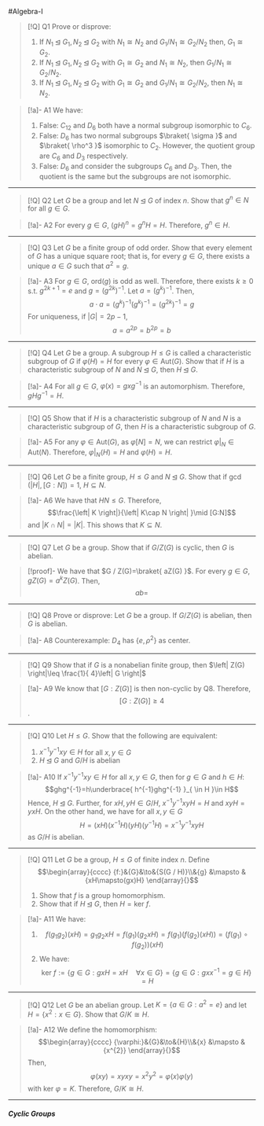 #Algebra-I 

> [!Q] Q1
> Prove or disprove: 
> 1. If $N_{1}\unlhd G_{1},N_{2}\unlhd G_{2}$ with $N_{1}\cong N_{2}$ and $G_{1} / N_{1}\cong G_{2} / N_{2}$ then, $G_{1}\cong G_{2}$.
> 2. If $N_{1}\unlhd G_{1},N_{2}\unlhd G_{2}$ with $G_{1}\cong G_{2}$ and $N_{1}\cong N_{2}$, then $G_{1} / N_{1}\cong G_{2} / N_{2}$.
> 3. If $N_{1}\unlhd G_{1},N_{2}\unlhd G_{2}$ with $G_{1}\cong G_{2}$ and $G_{1} / N_{1}\cong G_{2} / N_{2}$, then $N_{1}\cong N_{2}$.

> [!a]- A1
> We have: 
> 1. False: $C_{12}$ and $D_{6}$ both have a normal subgroup isomorphic to $C_{6}$. 
> 2. False: $D_{6}$ has two normal subgroups $\braket{ \sigma  }$ and $\braket{ \rho^3  }$ isomorphic to $C_{2}$. However, the quotient group are $C_{6}$ and $D_{3}$ respectively.
> 3. False: $D_{6}$ and consider the subgroups $C_{6}$ and $D_{3}$. Then, the quotient is the same but the subgroups are not isomorphic.
---
> [!Q] Q2
> Let $G$ be a group and let $N\unlhd G$ of index $n$. Show that $g^n\in N$ for all $g\in G$.

> [!a]- A2
> For every $g\in G$, $(gH)^n=g^nH=H$. Therefore, $g^n\in H$.
---
> [!Q] Q3
> Let $G$ be a finite group of odd order. Show that every element of $G$ has a unique square root; that is, for every $g\in G$, there exists a unique $a\in G$ such that $a^{2}=g$.

> [!a]- A3
> For $g\in G$, $\text{ord}(g)$ is odd as well. Therefore, there exists $k\geq0$ s.t. $g^{2k+1}=e$ and $g=(g^{2k})^{-1}$. Let $a=(g^k)^{-1}$. Then, $$a\cdot a=(g^k)^{-1}(g^k)^{-1}=(g^{2k})^{-1}=g$$For uniqueness, if $\left| G \right|=2p-1$, $$a=a^{2p}=b^{2p}=b$$
---
> [!Q] Q4
> Let $G$ be a group. A subgroup $H\leq G$ is called a characteristic subgroup of $G$ if $\varphi(H)=H$ for every $\varphi\in \text{Aut}(G)$. Show that if $H$ is a characteristic subgroup of $N$ and $N\unlhd G$, then $H\unlhd G$.

> [!a]- A4
> For all $g\in G$,  $\varphi(x)=gxg^{-1}$ is an automorphism. Therefore, $gHg^{-1}=H$. 
---
> [!Q] Q5
> Show that if $H$ is a characteristic subgroup of $N$ and $N$ is a characteristic subgroup of $G$, then $H$ is a characteristic subgroup of $G$.

> [!a]- A5
> For any $\varphi\in \text{Aut}(G)$, as $\varphi[N]=N$, we can restrict $\varphi|_{N}\in \text{Aut}(N)$. Therefore, $\varphi|_{N}(H)=H$ and $\varphi(H)=H$.
---
> [!Q] Q6
> Let $G$ be a finite group, $H\leq G$ and $N\unlhd G$. Show that if $\gcd(\left| H \right|,[G:N])=1$, $H\subseteq N$.

> [!a]- A6
> We have that $HN\leq G$. Therefore, $$\frac{\left| K \right|}{\left| K\cap N \right| }\mid [G:N]$$and $\left| K \cap N\right|=\left| K \right|$. This shows that $K\subseteq N$.
---
> [!Q] Q7
> Let $G$ be a group. Show that if $G / Z(G)$ is cyclic, then $G$ is abelian.

> [!proof]-
> We have that $G / Z(G)=\braket{ aZ(G) }$. For every $g\in G$, $gZ(G)=a^k Z(G)$. Then, $$ab=$$
---
> [!Q] Q8
> Prove or disprove: Let $G$ be a group. If $G / Z(G)$ is abelian, then $G$ is abelian.

> [!a]- A8
> Counterexample: $D_{4}$ has $\{ e,\rho^{2} \}$ as center.
---
> [!Q] Q9
> Show that if $G$ is a nonabelian finite group, then $\left| Z(G) \right|\leq \frac{1}{ 4}\left| G \right|$

> [!a]- A9
> We know that $[G:Z(G)]$ is then non-cyclic by Q8. Therefore, $$[G:Z(G)]\geq 4$$.
---
> [!Q] Q10
> Let $H\leq G$. Show that the following are equivalent: 
> 1. $x ^{-1}y^{-1}xy\in H$ for all $x,y\in G$ 
> 2. $H\unlhd G$ and $G / H$ is abelian

> [!a]- A10
> If $x ^{-1}y^{-1}xy\in H$ for all $x,y\in G$, then for $g\in G$ and $h\in H$: $$ghg^{-1}=h\underbrace{ h^{-1}ghg^{-1} }_{ \in H }\in H$$Hence, $H\unlhd G$. Further, for $xH,yH\in G / H$, $x ^{-1}y^{-1}xyH=H$ and $xyH=yxH$. On the other hand, we have for all $x,y\in G$ $$H=(xH)(x ^{-1}H)(yH)(y^{-1}H)=x ^{-1}y^{-1}xyH$$as $G / H$ is abelian. 
---
> [!Q] Q11
> Let $G$ be a group, $H\leq G$ of finite index $n$. Define $$\begin{array}{cccc} {f:}&{G}&\to&{S(G / H)}\\&{g} &\mapsto & {xH\mapsto(gx)H} \end{array}{}$$
> 1. Show that $f$ is a group homomorphism. 
> 2. Show that if $H\unlhd G$, then $H=\text{ker }f$.

> [!a]- A11
> We have: 
> 1. $$f(g_{1}g_{2})(xH)=g_{1}g_{2}xH=f(g_{1})(g_{2}xH)=f(g_{1})(f(g_{2})(xH))=(f(g_{1})\circ f(g_{2}))(xH)$$
> 2. We have: $$\text{ker }f:=\{ g\in G: gxH=xH\quad\forall x\in G \}=\{ g\in G:gxx^{-1}=g\in H \}=H$$
---
> [!Q] Q12
> Let $G$ be an abelian group. Let $K=\{ a\in G:a^{2}=e \}$ and let $H=\{ x^{2}: x\in G \}$. Show that $G / K\cong H$. 

> [!a]- A12
> We define the homomorphism: $$\begin{array}{cccc} {\varphi:}&{G}&\to&{H}\\&{x} &\mapsto & {x^{2}} \end{array}{}$$Then, $$\varphi(xy)=xyxy=x^{2}y^{2}=\varphi(x)\varphi(y)$$
> with $\text{ker }\varphi=K$. Therefore, $G / K\cong H$.
---
##### Cyclic Groups
